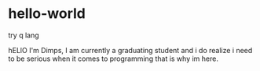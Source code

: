 # hello-world
try q lang

hELlO I'm Dimps, I am currently a graduating student and i do realize i need to be serious when it comes to programming that is why im here. 
